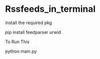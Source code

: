 # Rssfeeds_in_terminal

install the required pkg 


pip install feedparser urwid


To Run This 


python main.py
